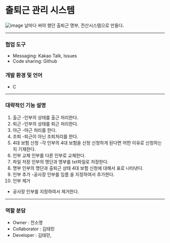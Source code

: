 # 출퇴근 관리 시스템   

![image](https://user-images.githubusercontent.com/63829204/116768677-6b1dad00-aa73-11eb-889f-3c7d97208112.png)
날마다 써야 했던 출퇴근 명부, 전산시스템으로 만들다.

---
### 협업 도구
- Messaging: Kakao Talk, Issues
- Code sharing: Github

### 개발 환경 및 언어
- C

---
### 대략적인 기능 설명   
1. 출근
  -인부의 상태를 출근 처리한다. 
2. 퇴근
  -인부의 상태를 퇴근 처리한다.
3. 야근
  -야근 처리를 한다.
4. 조퇴
  -퇴근이 아닌 조퇴처리를 한다.
5. 4대 보험 신청
  -각 인부의 4대 보험을 신청 신청하게 된다면 어떤 이유로 신청하는지 기재한다.
6. 인부 교체
  인부를 다른 인부로 교체한다.
7. 파일 저장
  인부의 명단과 명부를 txt파일로 저장한다.
8. 명부 
  인부의 명단과 출퇴근 상태 4대 보험 신청에 대해서 표로 나타낸다.
9. 인부 추가 
  -공사장 인부를 임름 을 지정하여서 추가한다.
10. 인부 제거
  - 공사장 인부를 지정하여서 제거한다. 

---
### 역할 분담
- Owner : 전소명
- Collaborator : 김태민
- Developer : 김태민, 
